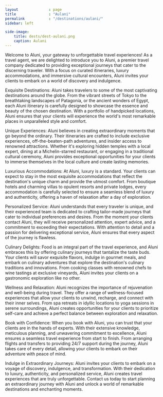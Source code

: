 ```yaml
---
layout              : page
title               : "Aulani"
permalink           : "/destinations/aulani/"
sidebar: left

side-image:
    title: dests/dest-aulani.png
    caption: Aulani
---
```


Welcome to Aluni, your gateway to unforgettable travel experiences! As a travel agent, we are delighted to introduce you to Aluni, a premier travel company dedicated to providing exceptional journeys that cater to the discerning traveler. With a focus on curated itineraries, luxury accommodations, and immersive cultural encounters, Aluni invites your clients to embark on a world of discovery and indulgence.

Exquisite Destinations:
Aluni takes travelers to some of the most captivating destinations around the globe. From the vibrant streets of Tokyo to the breathtaking landscapes of Patagonia, or the ancient wonders of Egypt, each Aluni itinerary is carefully designed to showcase the essence and beauty of the chosen destination. With a portfolio of handpicked locations, Aluni ensures that your clients will experience the world's most remarkable places in unparalleled style and comfort.

Unique Experiences:
Aluni believes in creating extraordinary moments that go beyond the ordinary. Their itineraries are crafted to include exclusive experiences, off-the-beaten-path adventures, and insider access to renowned attractions. Whether it's exploring hidden temples with a local expert, dining at a Michelin-starred restaurant, or engaging in a traditional cultural ceremony, Aluni provides exceptional opportunities for your clients to immerse themselves in the local culture and create lasting memories.

Luxurious Accommodations:
At Aluni, luxury is a standard. Your clients can expect to stay in the most exquisite accommodations that reflect the destination's unique charm and provide the utmost comfort. From boutique hotels and charming villas to opulent resorts and private lodges, every accommodation is carefully selected to ensure a seamless blend of luxury and authenticity, offering a haven of relaxation after a day of exploration.

Personalized Service:
Aluni understands that every traveler is unique, and their experienced team is dedicated to crafting tailor-made journeys that cater to individual preferences and desires. From the moment your clients contact Aluni, they will receive personalized attention, expert advice, and a commitment to exceeding their expectations. With attention to detail and a passion for delivering exceptional service, Aluni ensures that every aspect of the journey is flawless.

Culinary Delights:
Food is an integral part of the travel experience, and Aluni embraces this by offering culinary journeys that tantalize the taste buds. Your clients will savor exquisite flavors, indulge in gourmet meals, and embark on culinary adventures that explore the destination's culinary traditions and innovations. From cooking classes with renowned chefs to wine tastings at exclusive vineyards, Aluni invites your clients on a gastronomic exploration like no other.

Wellness and Relaxation:
Aluni recognizes the importance of rejuvenation and well-being during travel. They offer a range of wellness-focused experiences that allow your clients to unwind, recharge, and connect with their inner selves. From spa retreats in idyllic locations to yoga sessions in serene surroundings, Aluni creates opportunities for your clients to prioritize self-care and achieve a perfect balance between exploration and relaxation.

Book with Confidence:
When you book with Aluni, you can trust that your clients are in the hands of experts. With their extensive knowledge, meticulous planning, and unwavering commitment to excellence, Aluni ensures a seamless travel experience from start to finish. From arranging flights and transfers to providing 24/7 support during the journey, Aluni takes care of every detail, allowing your clients to embark on their adventure with peace of mind.

Indulge in Extraordinary Journeys:
Aluni invites your clients to embark on a voyage of discovery, indulgence, and transformation. With their dedication to luxury, authenticity, and personalized service, Aluni creates travel experiences that are truly unforgettable. Contact us today to start planning an extraordinary journey with Aluni and unlock a world of remarkable destinations and enchanting moments.